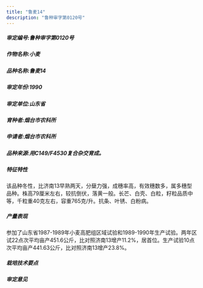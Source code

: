 ```yaml
---
title: "鲁麦14"
description: "鲁种审字第0120号"
---
```

##### 审定编号:鲁种审字第0120号

##### 作物名称:小麦

##### 品种名称:鲁麦14

##### 审定年份:1990

##### 审定单位:山东省

##### 育种者:烟台市农科所

##### 申请者:烟台市农科所

##### 品种来源:用C149/F4530复合杂交育成。

##### 特征特性
该品种冬性，比济南13早熟两天，分蘖力强，成穗率高，有效穗数多，属多穗型品种。株高79厘米左右，较抗倒伏，落黄一般。长芒、白壳、白粒，籽粒品质中等，千粒重40克左右，容重765克/升。抗条、叶锈、白粉病。

##### 产量表现
参加了山东省1987-1989年小麦高肥组区域试验和1989-1990年生产试验。两年区试22点次平均亩产451.6公斤，比对照济南13增产11.2%，居首位。生产试验10点次平均亩产441.63公斤，比对照济南13增产23.8%。

##### 栽培技术要点


##### 审定意见

